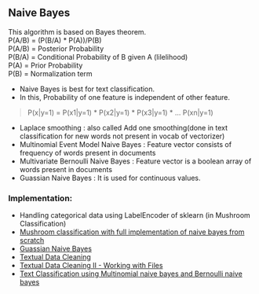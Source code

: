 ## Naive Bayes
This algorithm is based on Bayes theorem.<br>
P(A/B) = (P(B/A) * P(A))/P(B)<br>
P(A/B) = Posterior Probability<br>
P(B/A) = Conditional Probability of B given A (lilelihood)<br>
P(A)   = Prior Probability<br>
P(B)   = Normalization term<br>

- Naive Bayes is best for text classification.
- In this, Probability of one feature is independent of other feature.
> P(x|y=1) = P(x1|y=1) *  P(x2|y=1) * P(x3|y=1) * ... P(xn|y=1)
- Laplace smoothing : also called Add one smoothing(done in text classification for new words not present in vocab of vectorizer)  
- Multinomial Event Model Naive Bayes : Feature vector consists of frequency of words present in documents
- Multivariate Bernoulli Naive Bayes : Feature vector is a boolean array of words present in documents
- Guassian Naive Bayes : It is used for continuous values.
  
### Implementation:
- Handling categorical data using LabelEncoder of sklearn (in Mushroom Classification)
- [Mushroom classification with full implementation of naive bayes from scratch](./Mushroom%20Classifier%20Naive%20Bayes%20Implementation.ipynb)
- [Guassian Naive Bayes](./Gaussian%20Naive%20Bayes%20using%20sklearn.ipynb)
- [Textual Data Cleaning](./Textual%20Data%20Cleaning.ipynb)
- [Textual Data Cleaning II - Working with Files](./TextualDataCleaningWorkingWithFiles.py)
- [Text Classification using Multinomial naive bayes and Bernoulli naive bayes](./Text%20Classification%20using%20MultinomialNB%20and%20BernoulliNB.ipynb)
